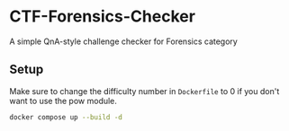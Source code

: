 # CTF-Forensics-Checker
A simple QnA-style challenge checker for Forensics category


## Setup

Make sure to change the difficulty number in `Dockerfile` to 0 if you don't want to use the pow module.

```sh
docker compose up --build -d
```